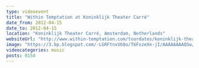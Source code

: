 ```yaml
---
type: videoevent
title: "Within Temptation at Koninklijk Theater Carré"
date_from: 2012-04-15
date_to: 2012-04-15
location: "Koninklijk Theater Carré, Amsterdam, Netherlands"
websiteUrl: "http://www.within-temptation.com/tourdates/koninklijk-theater-carre-amsterdam-nl-2/"
image: "https://3.bp.blogspot.com/-LGRFtnxV68o/T6FxzeXe-jI/AAAAAAAAQSw/KB_derCeJNc/s1600/dsc01717.picasaweb.jpg"
videocategories: music
posts: 0154
---
```

